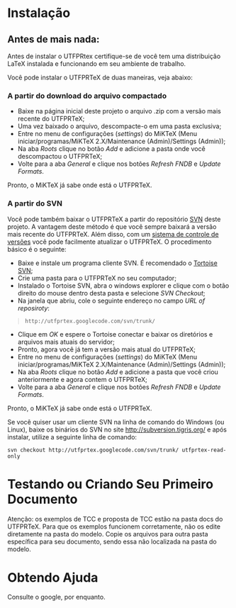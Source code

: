 # Instalação #

## Antes de mais nada: ##

Antes de instalar o UTFPRtex certifique-se de você tem uma distribuição LaTeX instalada e funcionando em seu ambiente de trabalho.

Você pode instalar o UTFPRTeX de duas maneiras, veja abaixo:

### A partir do download do arquivo compactado ###

  * Baixe na página inicial deste projeto o arquivo .zip com a versão mais recente do UTFPRTeX;
  * Uma vez baixado o arquivo, descompacte-o em uma pasta exclusiva;
  * Entre no menu de configurações (_settings_) do MiKTeX (Menu iniciar/programas/MiKTeX 2.X/Maintenance (Admin)/Settings (Admin));
  * Na aba _Roots_ clique no botão _Add_ e adicione a pasta onde você descompactou o UTFPRTeX;
  * Volte para a aba _General_ e clique nos botões _Refresh FNDB_ e _Update Formats_.

Pronto, o MiKTeX já sabe onde está o UTFPRTeX.


### A partir do SVN ###

Você pode também baixar o UTFPRTeX a partir do repositório [SVN](http://pt.wikipedia.org/wiki/Subversion) deste projeto. A vantagem deste método é que você sempre baixará a versão mais recente do UTFPRTeX. Além disso, com um [sistema de controle de versões](http://pt.wikipedia.org/wiki/Sistema_de_controle_de_vers%C3%A3o) você pode facilmente atualizar o UTFPRTeX. O procedimento básico é o seguinte:

  * Baixe e instale um programa cliente SVN. É recomendado o [Tortoise SVN](http://tortoisesvn.tigris.org/);
  * Crie uma pasta para o UTFPRTeX no seu computador;
  * Instalado o Tortoise SVN, abra o windows explorer e clique com o botão direito do mouse dentro desta pasta e selecione _SVN Checkout_;
  * Na janela que abriu, cole o seguinte endereço no campo _URL of reposiroty_:

> `http://utfprtex.googlecode.com/svn/trunk/`

  * Clique em _OK_ e espere o Tortoise conectar e baixar os diretórios e arquivos mais atuais do servidor;
  * Pronto, agora você já tem a versão mais atual do UTFPRTeX;
  * Entre no menu de configurações (_settings_) do MiKTeX (Menu iniciar/programas/MiKTeX 2.X/Maintenance (Admin)/Settings (Admin));
  * Na aba _Roots_ clique no botão _Add_ e adicione a pasta que você criou anteriormente e agora contem o UTFPRTeX;
  * Volte para a aba _General_ e clique nos botões _Refresh FNDB_ e _Update Formats_.

Pronto, o MiKTeX já sabe onde está o UTFPRTeX.

Se você quiser usar um cliente SVN na linha de comando do Windows (ou Linux), baixe os binários do SVN no site http://subversion.tigris.org/ e após instalar, utilize a seguinte linha de comando:

`svn checkout http://utfprtex.googlecode.com/svn/trunk/ utfprtex-read-only `


# Testando ou Criando Seu Primeiro Documento #

Atenção: os exemplos de TCC e proposta de TCC estão na pasta docs do UTFPRTeX. Para que os exemplos funcionem corretamente, não os edite diretamente na pasta do modelo. Copie os arquivos para outra pasta específica para seu documento, sendo essa não localizada na pasta do modelo.

# Obtendo Ajuda #

Consulte o google, por enquanto.